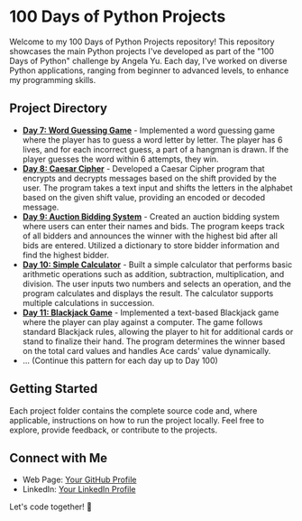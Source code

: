 # 100 Days of Python Projects

Welcome to my 100 Days of Python Projects repository! This repository showcases the main Python projects I've developed as part of the "100 Days of Python" challenge by Angela Yu. Each day, I've worked on diverse Python applications, ranging from beginner to advanced levels, to enhance my programming skills.

## Project Directory

- **[Day 7: Word Guessing Game](Day01_Word_Guessing_Game/)** - Implemented a word guessing game where the player has to guess a word letter by letter. The player has 6 lives, and for each incorrect guess, a part of a hangman is drawn. If the player guesses the word within 6 attempts, they win.
- **[Day 8: Caesar Cipher](Day02_Caesar_Cipher/)** - Developed a Caesar Cipher program that encrypts and decrypts messages based on the shift provided by the user. The program takes a text input and shifts the letters in the alphabet based on the given shift value, providing an encoded or decoded message.
- **[Day 9: Auction Bidding System](Day03_Auction_Bidding_System/)** - Created an auction bidding system where users can enter their names and bids. The program keeps track of all bidders and announces the winner with the highest bid after all bids are entered. Utilized a dictionary to store bidder information and find the highest bidder.
- **[Day 10: Simple Calculator](Day04_Simple_Calculator/)** - Built a simple calculator that performs basic arithmetic operations such as addition, subtraction, multiplication, and division. The user inputs two numbers and selects an operation, and the program calculates and displays the result. The calculator supports multiple calculations in succession.
- **[Day 11: Blackjack Game](Day05_Blackjack_Game/)** - Implemented a text-based Blackjack game where the player can play against a computer. The game follows standard Blackjack rules, allowing the player to hit for additional cards or stand to finalize their hand. The program determines the winner based on the total card values and handles Ace cards' value dynamically.
- ... (Continue this pattern for each day up to Day 100)


## Getting Started

Each project folder contains the complete source code and, where applicable, instructions on how to run the project locally. Feel free to explore, provide feedback, or contribute to the projects.

## Connect with Me

- Web Page: [Your GitHub Profile](http://lalonunez.tech/)
- LinkedIn: [Your LinkedIn Profile](https://www.linkedin.com/in/joseeduardonunez/)

Let's code together! 🚀

